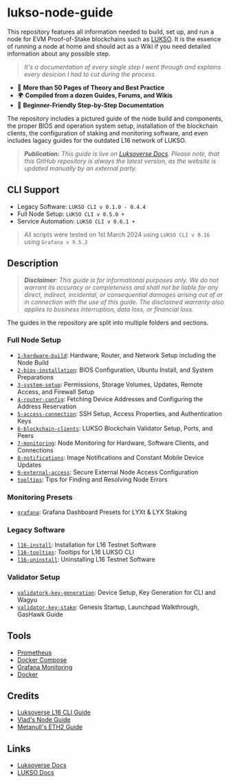 # lukso-node-guide

This repository features all information needed to build, set up, and run a node for EVM Proof-of-Stake blockchains such as [LUKSO](https://docs.lukso.tech/). It is the essence of running a node at home and should act as a Wiki if you need detailed information about any possible step.

> _It's a documentation of every single step I went through and explains every desicion I had to cut during the process._

- 📖 **More than 50 Pages of Theory and Best Practice**
- 🌍 **Compiled from a dozen Guides, Forums, and Wikis**
- 🚀 **Beginner-Friendly Step-by-Step Documentation**

The repository includes a pictured guide of the node build and components, the proper BIOS and operation system setup, installation of the blockchain clients, the configuration of staking and monitoring software, and even includes lagacy guides for the outdated L16 network of LUKSO.

> _**Publication:** This guide is live on [Luksoverse Docs](https://docs.luksoverse.io/). Please note, that this GitHub repository is always the latest version, as the website is updated manually by an external party._

## CLI Support

- Legacy Software: `LUKSO CLI v 0.1.0 - 0.4.4`
- Full Node Setup: `LUKSO CLI v 0.5.0 +`
- Service Automation: `LUKSO CLI v 0.6.1 +`

> All scripts were tested on 1st March 2024 using `LUKSO CLI v 0.16` using `Grafana v 9.5.2`

## Description

> _**Disclaimer**: This guide is for informational purposes only. We do not warrant its accuracy or completeness and shall not be liable for any direct, indirect, incidental, or consequential damages arising out of or in connection with the use of this guide. The disclaimed warranty also applies to business interruption, data loss, or financial loss._

The guides in the repository are split into multiple folders and sections.

### Full Node Setup

- [`1-hardware-build`](/1-hardware-build/): Hardware, Router, and Network Setup including the Node Build
- [`2-bios-installation`](/2-bios-installation/): BIOS Configuration, Ubuntu Install, and System Preparations
- [`3-system-setup`](/3-system-setup/): Permissions, Storage Volumes, Updates, Remote Access, and Firewall Setup
- [`4-router-config`](/4-router-config/): Fetching Device Addresses and Configuring the Address Reservation
- [`5-access-connection`](/5-access-connection/): SSH Setup, Access Properties, and Authentication Keys
- [`6-blockchain-clients`](/6-blockchain-clients/): LUKSO Blockchain Validator Setup, Ports, and Peers
- [`7-monitoring`](/7-monitoring/): Node Monitoring for Hardware, Software Clients, and Connections
- [`8-notifications`](/8-notifications/): Image Notifications and Constant Mobile Device Updates
- [`9-external-access`](/8-notifications/): Secure External Node Access Configuration
- [`tooltips`](/tooltips/): Tips for Finding and Resolving Node Errors

### Monitoring Presets

- [`grafana`](/grafana/): Grafana Dashboard Presets for LYXt & LYX Staking

### Legacy Software

- [`l16-install`](/l16-install/): Installation for L16 Testnet Software
- [`l16-tooltips`](/l16-tooltips/): Tooltips for L16 LUKSO CLI
- [`l16-uninstall`](/l16-uninstall/): Uninstalling L16 Testnet Software

### Validator Setup

- [`validatork-key-generation`](/validator-key-generation/): Device Setup, Key Generation for CLI and Wagyu
- [`validator-key-stake`](/validator-key-stake/): Genesis Startup, Launchpad Walkthrough, GasHawk Guide

## Tools

- [Prometheus](https://prometheus.io/)
- [Docker Compose](https://docs.docker.com/compose/)
- [Grafana Monitoring](https://grafana.com/)
- [Docker](https://docs.docker.com/)

## Credits

- [Luksoverse L16 CLI Guide](https://luksoverse.io/2022/04/l16-re-spin-extra-tools-and-explanation/)
- [Vlad's Node Guide](https://github.com/lykhonis/lukso-node-guide)
- [Metanull's ETH2 Guide](https://github.com/metanull-operator/eth2-ubuntu)

## Links

- [Luksoverse Docs](https://docs.luksoverse.io)
- [LUKSO Docs](https://docs.lukso.tech/networks/l16-testnet/run-node)
